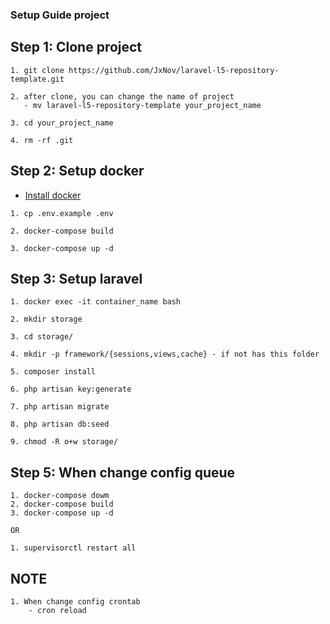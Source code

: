 ### Setup Guide project

## Step 1: Clone project

```
1. git clone https://github.com/JxNov/laravel-l5-repository-template.git

2. after clone, you can change the name of project
   - mv laravel-l5-repository-template your_project_name
   
3. cd your_project_name

4. rm -rf .git
```

## Step 2: Setup docker

- [Install docker](https://docs.docker.com/compose/install/)

```
1. cp .env.example .env

2. docker-compose build

3. docker-compose up -d
```

## Step 3: Setup laravel

```
1. docker exec -it container_name bash

2. mkdir storage

3. cd storage/

4. mkdir -p framework/{sessions,views,cache} - if not has this folder

5. composer install

6. php artisan key:generate

7. php artisan migrate

8. php artisan db:seed

9. chmod -R o+w storage/
```

## Step 5: When change config queue

```
1. docker-compose dowm
2. docker-compose build
3. docker-compose up -d

OR

1. supervisorctl restart all
```

## NOTE

```
1. When change config crontab
    - cron reload
```
